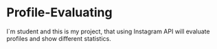 # Profile-Evaluating
I`m student and this is my project, that using Instagram API will evaluate profiles and show different statistics.
